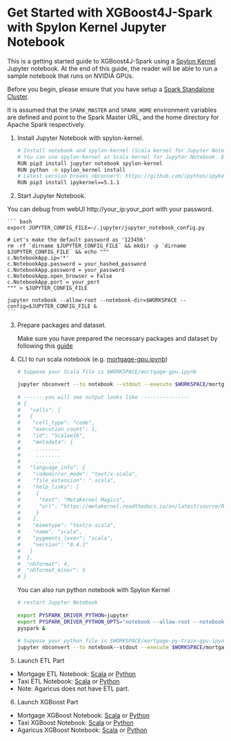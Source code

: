 Get Started with XGBoost4J-Spark with Spylon Kernel Jupyter Notebook
===================================================================

This is a getting started guide to XGBoost4J-Spark using a [Spylon Kernel](https://pypi.org/project/spylon-kernel/) Jupyter notebook. 
At the end of this guide, the reader will be able to run a sample notebook that runs on NVIDIA GPUs.

Before you begin, please ensure that you have setup 
a [Spark Standalone Cluster](/docs/get-started/xgboost-examples/on-prem-cluster/standalone-scala.md).

It is assumed that the `SPARK_MASTER` and `SPARK_HOME` environment variables are defined and point to the Spark Master URL, 
and the home directory for Apache Spark respectively.

1. Install Jupyter Notebook with spylon-kernel.
   ``` bash
   # Install notebook and spylon-kernel (Scala kernel for Jupyter Notebook), https://pypi.org/project/spylon-kernel/
   # You can use spylon-kernel as Scala kernel for Jupyter Notebook. Do this when you want to work with Spark in Scala with a bit of Python code mixed in.
   RUN pip3 install jupyter notebook spylon-kernel
   RUN python -m spylon_kernel install
   # Latest version breaks nbconvert: https://github.com/ipython/ipykernel/issues/422
   RUN pip3 install ipykernel==5.1.1
   ```
2. Start Jupyter Notebook. 

You can debug from webUI http://your_ip:your_port with your password.
    
    ``` bash
    export JUPYTER_CONFIG_FILE=~/.jupyter/jupyter_notebook_config.py
    
    # Let's make the default password as '123456'
    rm -rf `dirname $JUPYTER_CONFIG_FILE` && mkdir -p `dirname $JUPYTER_CONFIG_FILE` && echo """
    c.NotebookApp.ip='*'
    c.NotebookApp.password = your_hashed_password
    c.NotebookApp.password = your_password 
    c.NotebookApp.open_browser = False
    c.NotebookApp.port = your_port
    """ > $JUPYTER_CONFIG_FILE
 
    jupyter notebook --allow-root --notebook-dir=$WORKSPACE --config=$JUPYTER_CONFIG_FILE &
    ```
3. Prepare packages and dataset.

    Make sure you have prepared the necessary packages and dataset by following this [guide](/docs/get-started/xgboost-examples/prepare-package-data/preparation-scala.md)

4. CLI to run scala notebook (e.g. [mortgage-gpu.ipynb](/examples/Spark-ETL+XGBoost/mortgage/notebooks/scala/mortgage-gpu.ipynb))

    ``` bash
    # Suppose your Scala file is $WORKSPACE/mortgage-gpu.ipynb
 
    jupyter nbconvert --to notebook --stdout --execute $WORKSPACE/mortgage-gpu.ipynb
     
    # -------you will see output looks like ----------------
    # { 
    #   "cells": [
    #   {
    #    "cell_type": "code",
    #    "execution_count": 1,
    #    "id": "5ca1ae16",
    #    "metadata": {
    #     ........
    #     ........
    #     ........
    #   "language_info": {
    #    "codemirror_mode": "text/x-scala",
    #    "file_extension": ".scala",
    #    "help_links": [
    #     {
    #      "text": "MetaKernel Magics",
    #      "url": "https://metakernel.readthedocs.io/en/latest/source/README.html"
    #     }
    #    ],
    #    "mimetype": "text/x-scala",
    #    "name": "scala",
    #    "pygments_lexer": "scala",
    #    "version": "0.4.1"
    #   }
    #  },
    #  "nbformat": 4,
    #  "nbformat_minor": 5
    # }
    ```
    You can also run python notebook with Spylon Kernel
    ``` bash
    # restart Jupyter Notebook
  
    export PYSPARK_DRIVER_PYTHON=jupyter
    export PYSPARK_DRIVER_PYTHON_OPTS="notebook --allow-root --notebook-dir=$WORKSPACE --config=$JUPYTER_CONFIG_FILE"
    pyspark &
     
    # Suppose your python file is $WORKSPACE/mortgage-py-train-gpu.ipynb
    jupyter nbconvert --to notebook--stdout --execute $WORKSPACE/mortgage-gpu.ipynb
    ```
   
5. Launch ETL Part 
- Mortgage ETL Notebook: [Scala](/examples/Spark-ETL+XGBoost/mortgage/notebooks/scala/mortgage-ETL.ipynb) or
  [Python](/examples/Spark-ETL+XGBoost/mortgage/notebooks/python/MortgageETL.ipynb)
- Taxi ETL Notebook: [Scala](/examples/Spark-ETL+XGBoost/taxi/notebooks/scala/taxi-ETL.ipynb) or
  [Python](/examples/Spark-ETL+XGBoost/taxi/notebooks/python/taxi-ETL.ipynb)
- Note: Agaricus does not have ETL part.
   
6. Launch XGBoost Part
- Mortgage XGBoost Notebook: [Scala](/examples/Spark-ETL+XGBoost/mortgage/notebooks/scala/mortgage-gpu.ipynb) or
  [Python](/examples/Spark-ETL+XGBoost/mortgage/notebooks/python/mortgage-gpu.ipynb)
- Taxi XGBoost Notebook: [Scala](/examples/Spark-ETL+XGBoost/taxi/notebooks/scala/taxi-gpu.ipynb) or 
  [Python](/examples/Spark-ETL+XGBoost/taxi/notebooks/python/taxi-gpu.ipynb)
- Agaricus XGBoost Notebook: [Scala](/examples/Spark-ETL+XGBoost/agaricus/notebooks/scala/agaricus-gpu.ipynb) or
  [Python](/examples/Spark-ETL+XGBoost/agaricus/notebooks/python/agaricus-gpu.ipynb)